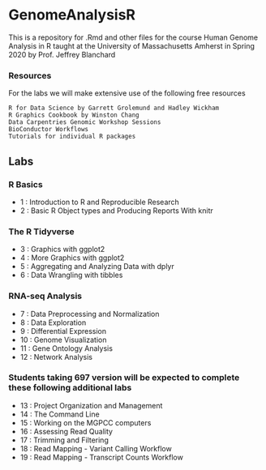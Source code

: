 # GenomeAnalysisR

This is a repository for .Rmd and other files for the course Human Genome Analysis in R taught at the University of Massachusetts Amherst in Spring 2020 by Prof. Jeffrey Blanchard

### Resources

For the labs we will make extensive use of the following free resources

    R for Data Science by Garrett Grolemund and Hadley Wickham
    R Graphics Cookbook by Winston Chang
    Data Carpentries Genomic Workshop Sessions
    BioConductor Workflows
    Tutorials for individual R packages

## Labs

### R Basics

* 1 : Introduction to R and Reproducible Research
* 2 : Basic R Object types and Producing Reports With knitr

### The R Tidyverse

* 3 : Graphics with ggplot2
* 4 : More Graphics with ggplot2
* 5 : Aggregating and Analyzing Data with dplyr
* 6 : Data Wrangling with tibbles

### RNA-seq Analysis

* 7 : Data Preprocessing and Normalization
* 8 : Data Exploration
* 9 : Differential Expression
* 10 : Genome Visualization
* 11 : Gene Ontology Analysis
* 12 : Network Analysis

### Students taking 697 version will be expected to complete these following additional labs

* 13 : Project Organization and Management
* 14 : The Command Line
* 15 : Working on the MGPCC computers
* 16 : Assessing Read Quality
* 17 : Trimming and Filtering
* 18 : Read Mapping - Variant Calling Workflow
* 19 :   Read Mapping - Transcript Counts Workflow
